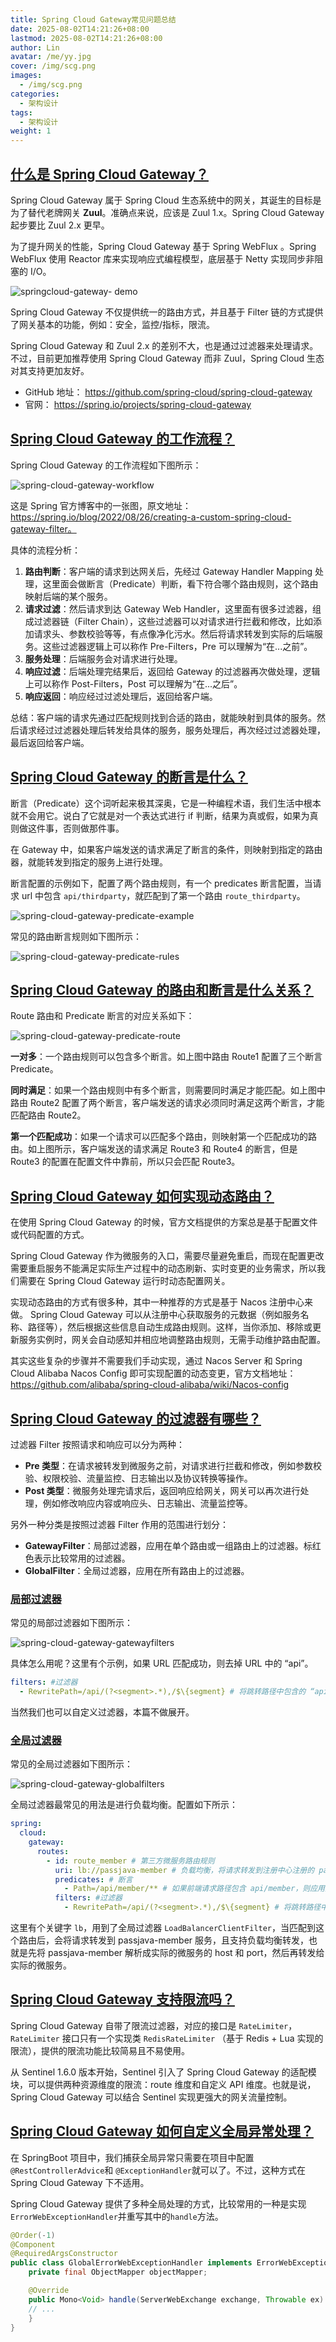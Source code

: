```yaml
---
title: Spring Cloud Gateway常见问题总结
date: 2025-08-02T14:21:26+08:00
lastmod: 2025-08-02T14:21:26+08:00
author: Lin
avatar: /me/yy.jpg
cover: /img/scg.png
images:
  - /img/scg.png
categories:
  - 架构设计
tags:
  - 架构设计
weight: 1
---
```


## [什么是 Spring Cloud Gateway？](#什么是-spring-cloud-gateway)

Spring Cloud Gateway 属于 Spring Cloud 生态系统中的网关，其诞生的目标是为了替代老牌网关 **Zuul**。准确点来说，应该是 Zuul 1.x。Spring Cloud Gateway 起步要比 Zuul 2.x 更早。

为了提升网关的性能，Spring Cloud Gateway 基于 Spring WebFlux 。Spring WebFlux 使用 Reactor 库来实现响应式编程模型，底层基于 Netty 实现同步非阻塞的 I/O。

![springcloud-gateway- demo](https://raw.githubusercontent.com/recordnote/cdn/main/img/springcloud-gateway-%20demo.png)

Spring Cloud Gateway 不仅提供统一的路由方式，并且基于 Filter 链的方式提供了网关基本的功能，例如：安全，监控/指标，限流。

Spring Cloud Gateway 和 Zuul 2.x 的差别不大，也是通过过滤器来处理请求。不过，目前更加推荐使用 Spring Cloud Gateway 而非 Zuul，Spring Cloud 生态对其支持更加友好。

- GitHub 地址： https://github.com/spring-cloud/spring-cloud-gateway
- 官网： https://spring.io/projects/spring-cloud-gateway

## [Spring Cloud Gateway 的工作流程？](#spring-cloud-gateway-的工作流程)

Spring Cloud Gateway 的工作流程如下图所示：

![spring-cloud-gateway-workflow](https://raw.githubusercontent.com/recordnote/cdn/main/img/spring-cloud-gateway-workflow.png)

这是 Spring 官方博客中的一张图，原文地址：https://spring.io/blog/2022/08/26/creating-a-custom-spring-cloud-gateway-filter。

具体的流程分析：

1. **路由判断**：客户端的请求到达网关后，先经过 Gateway Handler Mapping 处理，这里面会做断言（Predicate）判断，看下符合哪个路由规则，这个路由映射后端的某个服务。
2. **请求过滤**：然后请求到达 Gateway Web Handler，这里面有很多过滤器，组成过滤器链（Filter Chain），这些过滤器可以对请求进行拦截和修改，比如添加请求头、参数校验等等，有点像净化污水。然后将请求转发到实际的后端服务。这些过滤器逻辑上可以称作 Pre-Filters，Pre 可以理解为“在...之前”。
3. **服务处理**：后端服务会对请求进行处理。
4. **响应过滤**：后端处理完结果后，返回给 Gateway 的过滤器再次做处理，逻辑上可以称作 Post-Filters，Post 可以理解为“在...之后”。
5. **响应返回**：响应经过过滤处理后，返回给客户端。

总结：客户端的请求先通过匹配规则找到合适的路由，就能映射到具体的服务。然后请求经过过滤器处理后转发给具体的服务，服务处理后，再次经过过滤器处理，最后返回给客户端。

## [Spring Cloud Gateway 的断言是什么？](#spring-cloud-gateway-的断言是什么)

断言（Predicate）这个词听起来极其深奥，它是一种编程术语，我们生活中根本就不会用它。说白了它就是对一个表达式进行 if 判断，结果为真或假，如果为真则做这件事，否则做那件事。

在 Gateway 中，如果客户端发送的请求满足了断言的条件，则映射到指定的路由器，就能转发到指定的服务上进行处理。

断言配置的示例如下，配置了两个路由规则，有一个 predicates 断言配置，当请求 url 中包含 `api/thirdparty`，就匹配到了第一个路由 `route_thirdparty`。

![spring-cloud-gateway-predicate-example](https://raw.githubusercontent.com/recordnote/cdn/main/img/spring-cloud-gateway-predicate-example.png)

常见的路由断言规则如下图所示：

![spring-cloud-gateway-predicate-rules](https://raw.githubusercontent.com/recordnote/cdn/main/img/spring-cloud-gateway-predicate-rules.webp)

## [Spring Cloud Gateway 的路由和断言是什么关系？](https://javaguide.cn/distributed-system/spring-cloud-gateway-questions.html#spring-cloud-gateway-的路由和断言是什么关系)

Route 路由和 Predicate 断言的对应关系如下：

![spring-cloud-gateway-predicate-route](https://raw.githubusercontent.com/recordnote/cdn/main/img/spring-cloud-gateway-predicate-route.png)

**一对多**：一个路由规则可以包含多个断言。如上图中路由 Route1 配置了三个断言 Predicate。

**同时满足**：如果一个路由规则中有多个断言，则需要同时满足才能匹配。如上图中路由 Route2 配置了两个断言，客户端发送的请求必须同时满足这两个断言，才能匹配路由 Route2。

**第一个匹配成功**：如果一个请求可以匹配多个路由，则映射第一个匹配成功的路由。如上图所示，客户端发送的请求满足 Route3 和 Route4 的断言，但是 Route3 的配置在配置文件中靠前，所以只会匹配 Route3。

## [Spring Cloud Gateway 如何实现动态路由？](#spring-cloud-gateway-如何实现动态路由)

在使用 Spring Cloud Gateway 的时候，官方文档提供的方案总是基于配置文件或代码配置的方式。

Spring Cloud Gateway 作为微服务的入口，需要尽量避免重启，而现在配置更改需要重启服务不能满足实际生产过程中的动态刷新、实时变更的业务需求，所以我们需要在 Spring Cloud Gateway 运行时动态配置网关。

实现动态路由的方式有很多种，其中一种推荐的方式是基于 Nacos 注册中心来做。 Spring Cloud Gateway 可以从注册中心获取服务的元数据（例如服务名称、路径等），然后根据这些信息自动生成路由规则。这样，当你添加、移除或更新服务实例时，网关会自动感知并相应地调整路由规则，无需手动维护路由配置。

其实这些复杂的步骤并不需要我们手动实现，通过 Nacos Server 和 Spring Cloud Alibaba Nacos Config 即可实现配置的动态变更，官方文档地址：https://github.com/alibaba/spring-cloud-alibaba/wiki/Nacos-config

## [Spring Cloud Gateway 的过滤器有哪些？](#spring-cloud-gateway-的过滤器有哪些)

过滤器 Filter 按照请求和响应可以分为两种：

- **Pre 类型**：在请求被转发到微服务之前，对请求进行拦截和修改，例如参数校验、权限校验、流量监控、日志输出以及协议转换等操作。
- **Post 类型**：微服务处理完请求后，返回响应给网关，网关可以再次进行处理，例如修改响应内容或响应头、日志输出、流量监控等。

另外一种分类是按照过滤器 Filter 作用的范围进行划分：

- **GatewayFilter**：局部过滤器，应用在单个路由或一组路由上的过滤器。标红色表示比较常用的过滤器。
- **GlobalFilter**：全局过滤器，应用在所有路由上的过滤器。

### [局部过滤器](#局部过滤器)

常见的局部过滤器如下图所示：

![spring-cloud-gateway-gatewayfilters](https://raw.githubusercontent.com/recordnote/cdn/main/img/spring-cloud-gateway-gatewayfilters.png)

具体怎么用呢？这里有个示例，如果 URL 匹配成功，则去掉 URL 中的 “api”。

```yaml
filters: #过滤器
  - RewritePath=/api/(?<segment>.*),/$\{segment} # 将跳转路径中包含的 “api” 替换成空
```

当然我们也可以自定义过滤器，本篇不做展开。

### [全局过滤器](https://javaguide.cn/distributed-system/spring-cloud-gateway-questions.html#全局过滤器)

常见的全局过滤器如下图所示：

![spring-cloud-gateway-globalfilters](https://raw.githubusercontent.com/recordnote/cdn/main/img/spring-cloud-gateway-globalfilters.png)

全局过滤器最常见的用法是进行负载均衡。配置如下所示：

```yaml
spring:
  cloud:
    gateway:
      routes:
        - id: route_member # 第三方微服务路由规则
          uri: lb://passjava-member # 负载均衡，将请求转发到注册中心注册的 passjava-member 服务
          predicates: # 断言
            - Path=/api/member/** # 如果前端请求路径包含 api/member，则应用这条路由规则
          filters: #过滤器
            - RewritePath=/api/(?<segment>.*),/$\{segment} # 将跳转路径中包含的api替换成空
```

这里有个关键字 `lb`，用到了全局过滤器 `LoadBalancerClientFilter`，当匹配到这个路由后，会将请求转发到 passjava-member 服务，且支持负载均衡转发，也就是先将 passjava-member 解析成实际的微服务的 host 和 port，然后再转发给实际的微服务。

## [Spring Cloud Gateway 支持限流吗？](#spring-cloud-gateway-支持限流吗)

Spring Cloud Gateway 自带了限流过滤器，对应的接口是 `RateLimiter`，`RateLimiter` 接口只有一个实现类 `RedisRateLimiter` （基于 Redis + Lua 实现的限流），提供的限流功能比较简易且不易使用。

从 Sentinel 1.6.0 版本开始，Sentinel 引入了 Spring Cloud Gateway 的适配模块，可以提供两种资源维度的限流：route 维度和自定义 API 维度。也就是说，Spring Cloud Gateway 可以结合 Sentinel 实现更强大的网关流量控制。

## [Spring Cloud Gateway 如何自定义全局异常处理？](#spring-cloud-gateway-如何自定义全局异常处理)

在 SpringBoot 项目中，我们捕获全局异常只需要在项目中配置 `@RestControllerAdvice`和 `@ExceptionHandler`就可以了。不过，这种方式在 Spring Cloud Gateway 下不适用。

Spring Cloud Gateway 提供了多种全局处理的方式，比较常用的一种是实现`ErrorWebExceptionHandler`并重写其中的`handle`方法。

~~~ java
@Order(-1)
@Component
@RequiredArgsConstructor
public class GlobalErrorWebExceptionHandler implements ErrorWebExceptionHandler {
    private final ObjectMapper objectMapper;

    @Override
    public Mono<Void> handle(ServerWebExchange exchange, Throwable ex) {
    // ...
    }
}
~~~

